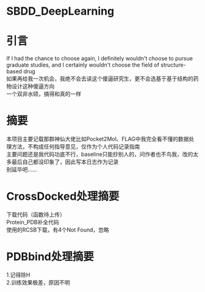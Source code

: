 # SBDD_DeepLearning
# 引言
If I had the chance to choose again, I definitely wouldn't choose to pursue graduate studies, and I certainly wouldn't choose the field of structure-based drug  
如果再给我一次机会，我绝不会去读这个傻逼研究生，更不会选基于基于结构的药物设计这种傻逼方向  
一个双非水硕，搞得和真的一样  
# 摘要
本项目主要记载那群神仙大佬比如Pocket2Mol、FLAG中我完全看不懂的数据处理方法，不构成任何指导意见，仅作为个人代码记录指南  
主要问题还是我代码功底不行，baseline只能抄别人的，问作者也不鸟我，改的太多最后自己都没印象了，因此写本日志作为记录  
别延毕吧……
# CrossDocked处理摘要
下载代码（函数待上传）  
Protein_PDB补全代码  
使用的RCSB下载，有4个Not Found，忽略
# PDBbind处理摘要
1.记得除H  
2.训练效果极差，原因不明
